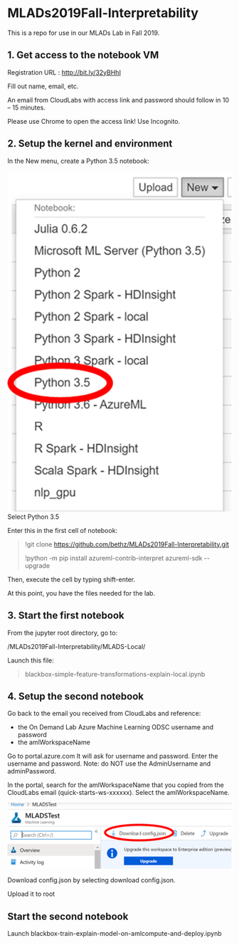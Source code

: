 # MLADs2019Fall-Interpretability
This is a repo for use in our MLADs Lab in Fall 2019.

## 1. Get access to the notebook VM
Registration URL : http://bit.ly/32yBHhI

Fill out name, email, etc.

An email from CloudLabs with access link and password should follow in 10 – 15 minutes.​

Please use Chrome to open the access link! Use Incognito.

## 2. Setup the kernel and environment

In the New menu, create a Python 3.5 notebook:

![New menu](img/newnb2.png "New")
Select Python 3.5

Enter this in the first cell of notebook:

> !git clone https://github.com/bethz/MLADs2019Fall-Interpretability.git​
> 
> !python -m pip install azureml-contrib-interpret azureml-sdk --upgrade​

Then, execute the cell by typing shift-enter.

At this point, you have the files needed for the lab.

## 3. Start the first notebook

From the jupyter root directory, go to:​

/MLADs2019Fall-Interpretability/MLADS-Local/​

Launch this file:
> blackbox-simple-feature-transformations-explain-local.ipynb

## 4. Setup the second notebook

Go back to the email you received from CloudLabs and reference:
- the On Demand Lab Azure Machine Learning ODSC username and password​
- the amlWorkspaceName

Go to portal.azure.com
It will ask for username and password. Enter the username and password. 
Note: do NOT use the AdminUsername and adminPassword.

In the portal, search for the amlWorkspaceName that you copied from the CloudLabs email (quick-starts-ws-xxxxxx).
Select the amlWorkspaceName.

![download](img/configjson.png "download")

Download config.json by selecting download config.json.

Upload it to root

## Start the second notebook
Launch blackbox-train-explain-model-on-amlcompute-and-deploy.ipynb

